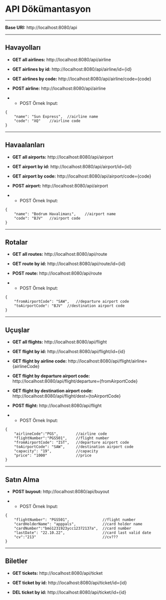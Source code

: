 # **API Dökümantasyon**
___

**Base URI:** http://localhost:8080/api

___
## **Havayolları**


- **GET all airlines:** http://localhost:8080/api/airline

- **GET airlines by id:** http://localhost:8080/api/airline/id={id}

- **GET airlines by code:** http://localhost:8080/api/airline/code={code}

- **POST airline:** http://localhost:8080/api/airline

- - POST Örnek Input:

```
{
    "name": "Sun Express",  //airline name
    "code": "XQ"    //airline code
}
```

___
## **Havaalanları**


- **GET all airports:** http://localhost:8080/api/airport

- **GET airport by id:** http://localhost:8080/api/airport/id={id}

- **GET airport by code:** http://localhost:8080/api/airport/code={code}

- **POST airport:** http://localhost:8080/api/airport

- - POST Örnek Input:

```
{
    "name": "Bodrum Havalimanı",    //airport name
    "code": "BJV"   //airport code
}
```
___
## **Rotalar**


- **GET all routes:** http://localhost:8080/api/route

- **GET route by id:** http://localhost:8080/api/route/id={id}

- **POST route:** http://localhost:8080/api/route

- - POST Örnek Input:

```
{
    "fromAirportCode": "SAW",   //departure airport code
    "toAirportCode": "BJV"  //destination airport code
}
```

___
## **Uçuşlar**


- **GET all flights:** http://localhost:8080/api/flight

- **GET flight by id:** http://localhost:8080/api/flight/id={id}

- **GET flight by airline code:** http://localhost:8080/api/flight/airline={airlineCode}

- **GET flight by departure airport code:** http://localhost:8080/api/flight/departure={fromAirportCode}

- **GET flight by destination airport code:** http://localhost:8080/api/flight/dest={toAirportCode}

- **POST flight:** http://localhost:8080/api/flight

- - POST Örnek Input:

```
{
    "airlineCode":"PGS",        //airline code
    "flightNumber":"PGS501",    //flight number
    "fromAirportCode": "IST",   //departure airport code
    "toAirportCode": "SAW",     //destination airport code
    "capacity": "19",           //capacity
    "price": "1000"             //price
}
```

___
## **Satın Alma**


- **POST buyout:** http://localhost:8080/api/buyout

- - POST Örnek Input:

```
{
    "flightNumber": "PGS501",               //flight number
    "cardHolderName": "apppals",            //card holder name
    "cardNumber":"bmö1231923ycc12372137a",  //card number
    "lastDate": "22.10.22",                 //card last valid date
    "cv":"213"                              //cv???
}
```

___
## **Biletler**


- **GET tickets:** http://localhost:8080/api/ticket

- **GET ticket by id:** http://localhost:8080/api/ticket/id={id}

- **DEL ticket by id:** http://localhost:8080/api/ticket/id={id}

